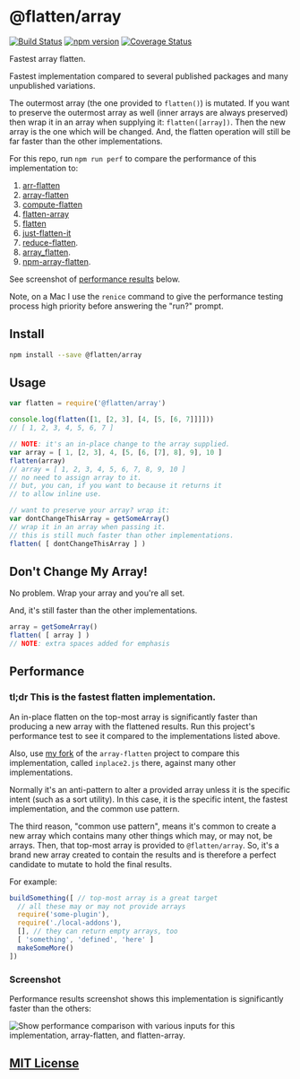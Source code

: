 # @flatten/array
[![Build Status](https://travis-ci.org/elidoran/flatten-array.svg?branch=master)](https://travis-ci.org/elidoran/flatten-array)
[![npm version](https://badge.fury.io/js/%40flatten%2Farray.svg)](http://badge.fury.io/js/%40flatten%2Farray)
[![Coverage Status](https://coveralls.io/repos/github/elidoran/flatten-array/badge.svg?branch=master)](https://coveralls.io/github/elidoran/flatten-array?branch=master)

Fastest array flatten.

Fastest implementation compared to several published packages and many unpublished variations.

The outermost array (the one provided to `flatten()`) is mutated. If you want to preserve the outermost array as well (inner arrays are always preserved) then wrap it in an array when supplying it: `flatten([array])`. Then the new array is the one which will be changed. And, the flatten operation will still be far faster than the other implementations.

For this repo, run `npm run perf` to compare the performance of this implementation to:

1. [arr-flatten](https://www.npmjs.com/package/arr-flatten)
2. [array-flatten](https://www.npmjs.com/package/array-flatten)
3. [compute-flatten](https://www.npmjs.com/package/compute-flatten)
4. [flatten-array](https://www.npmjs.com/package/flatten-array)
5. [flatten](https://www.npmjs.com/package/flatten)
6. [just-flatten-it](https://www.npmjs.com/package/just-flatten-it)
7. [reduce-flatten](https://www.npmjs.com/package/reduce-flatten).
8. [array_flatten](https://www.npmjs.com/package/array_flatten).
9. [npm-array-flatten](https://www.npmjs.com/package/npm-array-flatten).

See screenshot of [performance results](#screenshot) below.

Note, on a Mac I use the `renice` command to give the performance testing process high priority before answering the "run?" prompt.


## Install

```sh
npm install --save @flatten/array
```


## Usage

```javascript
var flatten = require('@flatten/array')

console.log(flatten([1, [2, 3], [4, [5, [6, 7]]]]))
// [ 1, 2, 3, 4, 5, 6, 7 ]

// NOTE: it's an in-place change to the array supplied.
var array = [ 1, [2, 3], 4, [5, [6, [7], 8], 9], 10 ]
flatten(array)
// array = [ 1, 2, 3, 4, 5, 6, 7, 8, 9, 10 ]
// no need to assign array to it.
// but, you can, if you want to because it returns it
// to allow inline use.

// want to preserve your array? wrap it:
var dontChangeThisArray = getSomeArray()
// wrap it in an array when passing it.
// this is still much faster than other implementations.
flatten( [ dontChangeThisArray ] )
```


## Don't Change My Array!

No problem. Wrap your array and you're all set.

And, it's still faster than the other implementations.

```javascript
array = getSomeArray()
flatten( [ array ] )
// NOTE: extra spaces added for emphasis
```


## Performance

### **tl;dr** This is the fastest flatten implementation.

An in-place flatten on the top-most array is significantly faster than producing a new array with the flattened results. Run this project's performance test to see it compared to the implementations listed above.

Also, use [my fork](https://github.com/elidoran/array-flatten/tree/add-more/benchmark/code/flatten) of the `array-flatten` project to compare this implementation, called `inplace2.js` there, against many other implementations.

Normally it's an anti-pattern to alter a provided array unless it is the specific intent (such as a sort utility). In this case, it is the specific intent, the fastest implementation, and the common use pattern.

The third reason, "common use pattern", means it's common to create a new array which contains many other things which may, or may not, be arrays. Then, that top-most array is provided to `@flatten/array`. So, it's a brand new array created to contain the results and is therefore a perfect candidate to mutate to hold the final results.

For example:

```javascript
buildSomething([ // top-most array is a great target
  // all these may or may not provide arrays
  require('some-plugin'),
  require('./local-addons'),
  [], // they can return empty arrays, too
  [ 'something', 'defined', 'here' ]
  makeSomeMore()
])
```


### Screenshot

Performance results screenshot shows this implementation is significantly faster than the others:

![Show performance comparison with various inputs for this implementation, array-flatten, and flatten-array.](https://raw.githubusercontent.com/elidoran/flatten-array/master/docs/performance.png)


## [MIT License](LICENSE)
